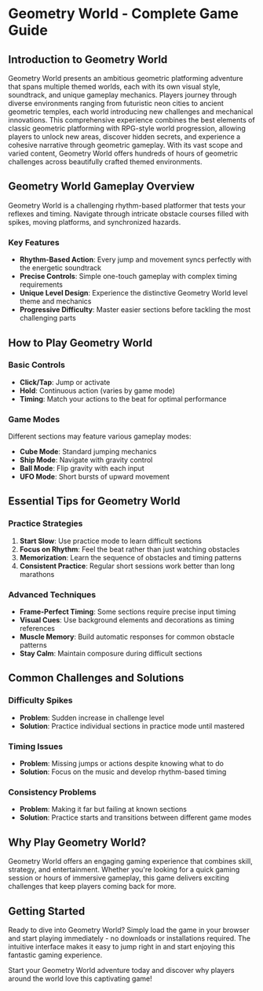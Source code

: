 # Geometry World - Complete Game Guide

## Introduction to Geometry World

Geometry World presents an ambitious geometric platforming adventure that spans multiple themed worlds, each with its own visual style, soundtrack, and unique gameplay mechanics. Players journey through diverse environments ranging from futuristic neon cities to ancient geometric temples, each world introducing new challenges and mechanical innovations. This comprehensive experience combines the best elements of classic geometric platforming with RPG-style world progression, allowing players to unlock new areas, discover hidden secrets, and experience a cohesive narrative through geometric gameplay. With its vast scope and varied content, Geometry World offers hundreds of hours of geometric challenges across beautifully crafted themed environments.

## Geometry World Gameplay Overview

Geometry World is a challenging rhythm-based platformer that tests your reflexes and timing. Navigate through intricate obstacle courses filled with spikes, moving platforms, and synchronized hazards.

### Key Features
- **Rhythm-Based Action**: Every jump and movement syncs perfectly with the energetic soundtrack
- **Precise Controls**: Simple one-touch gameplay with complex timing requirements
- **Unique Level Design**: Experience the distinctive Geometry World level theme and mechanics
- **Progressive Difficulty**: Master easier sections before tackling the most challenging parts

## How to Play Geometry World

### Basic Controls
- **Click/Tap**: Jump or activate
- **Hold**: Continuous action (varies by game mode)
- **Timing**: Match your actions to the beat for optimal performance

### Game Modes
Different sections may feature various gameplay modes:
- **Cube Mode**: Standard jumping mechanics
- **Ship Mode**: Navigate with gravity control
- **Ball Mode**: Flip gravity with each input
- **UFO Mode**: Short bursts of upward movement

## Essential Tips for Geometry World

### Practice Strategies
1. **Start Slow**: Use practice mode to learn difficult sections
2. **Focus on Rhythm**: Feel the beat rather than just watching obstacles
3. **Memorization**: Learn the sequence of obstacles and timing patterns
4. **Consistent Practice**: Regular short sessions work better than long marathons

### Advanced Techniques
- **Frame-Perfect Timing**: Some sections require precise input timing
- **Visual Cues**: Use background elements and decorations as timing references
- **Muscle Memory**: Build automatic responses for common obstacle patterns
- **Stay Calm**: Maintain composure during difficult sections

## Common Challenges and Solutions

### Difficulty Spikes
- **Problem**: Sudden increase in challenge level
- **Solution**: Practice individual sections in practice mode until mastered

### Timing Issues
- **Problem**: Missing jumps or actions despite knowing what to do
- **Solution**: Focus on the music and develop rhythm-based timing

### Consistency Problems
- **Problem**: Making it far but failing at known sections
- **Solution**: Practice starts and transitions between different game modes


## Why Play Geometry World?

Geometry World offers an engaging gaming experience that combines skill, strategy, and entertainment. Whether you're looking for a quick gaming session or hours of immersive gameplay, this game delivers exciting challenges that keep players coming back for more.

## Getting Started

Ready to dive into Geometry World? Simply load the game in your browser and start playing immediately - no downloads or installations required. The intuitive interface makes it easy to jump right in and start enjoying this fantastic gaming experience.

Start your Geometry World adventure today and discover why players around the world love this captivating game!